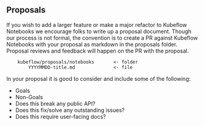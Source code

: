 ## Proposals

If you wish to add a larger feature or make a major refactor to Kubeflow Notebooks we encourage folks to write up a proposal document.
Though our process is not formal, the convention is to create a PR against Kubeflow Notebooks with your proposal as markdown in the
proposals folder. Proposal reviews and feedback will happen on the PR with the proposal.

```
    kubeflow/proposals/notebooks       <- folder
        YYYYMMDD-title.md              <- file
```

In your proposal it is good to consider and include some of the following:
* Goals
* Non-Goals
* Does this break any public API?
* Does this fix/solve any outstanding issues?
* Does this require user-facing docs?
